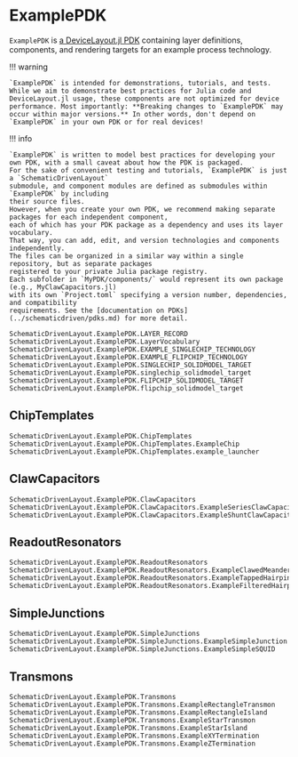 # ExamplePDK

`ExamplePDK` is [a DeviceLayout.jl PDK](../schematicdriven/pdks.md) containing layer definitions, components, and rendering targets for an example process technology.

!!! warning
    
    `ExamplePDK` is intended for demonstrations, tutorials, and tests. While we aim to demonstrate best practices for Julia code and DeviceLayout.jl usage, these components are not optimized for device performance. Most importantly: **Breaking changes to `ExamplePDK` may occur within major versions.** In other words, don't depend on `ExamplePDK` in your own PDK or for real devices!

!!! info
    
    `ExamplePDK` is written to model best practices for developing your own PDK, with a small caveat about how the PDK is packaged.
    For the sake of convenient testing and tutorials, `ExamplePDK` is just a `SchematicDrivenLayout`
    submodule, and component modules are defined as submodules within `ExamplePDK` by including
    their source files.
    However, when you create your own PDK, we recommend making separate packages for each independent component,
    each of which has your PDK package as a dependency and uses its layer vocabulary.
    That way, you can add, edit, and version technologies and components independently.
    The files can be organized in a similar way within a single repository, but as separate packages
    registered to your private Julia package registry.
    Each subfolder in `MyPDK/components/` would represent its own package (e.g., MyClawCapacitors.jl)
    with its own `Project.toml` specifying a version number, dependencies, and compatibility
    requirements. See the [documentation on PDKs](../schematicdriven/pdks.md) for more detail.

```@docs
SchematicDrivenLayout.ExamplePDK.LAYER_RECORD
SchematicDrivenLayout.ExamplePDK.LayerVocabulary
SchematicDrivenLayout.ExamplePDK.EXAMPLE_SINGLECHIP_TECHNOLOGY
SchematicDrivenLayout.ExamplePDK.EXAMPLE_FLIPCHIP_TECHNOLOGY
SchematicDrivenLayout.ExamplePDK.SINGLECHIP_SOLIDMODEL_TARGET
SchematicDrivenLayout.ExamplePDK.singlechip_solidmodel_target
SchematicDrivenLayout.ExamplePDK.FLIPCHIP_SOLIDMODEL_TARGET
SchematicDrivenLayout.ExamplePDK.flipchip_solidmodel_target
```

## ChipTemplates

```@docs
SchematicDrivenLayout.ExamplePDK.ChipTemplates
SchematicDrivenLayout.ExamplePDK.ChipTemplates.ExampleChip
SchematicDrivenLayout.ExamplePDK.ChipTemplates.example_launcher
```

## ClawCapacitors

```@docs
SchematicDrivenLayout.ExamplePDK.ClawCapacitors
SchematicDrivenLayout.ExamplePDK.ClawCapacitors.ExampleSeriesClawCapacitor
SchematicDrivenLayout.ExamplePDK.ClawCapacitors.ExampleShuntClawCapacitor
```

## ReadoutResonators

```@docs
SchematicDrivenLayout.ExamplePDK.ReadoutResonators
SchematicDrivenLayout.ExamplePDK.ReadoutResonators.ExampleClawedMeanderReadout
SchematicDrivenLayout.ExamplePDK.ReadoutResonators.ExampleTappedHairpin
SchematicDrivenLayout.ExamplePDK.ReadoutResonators.ExampleFilteredHairpinReadout
```

## SimpleJunctions

```@docs
SchematicDrivenLayout.ExamplePDK.SimpleJunctions
SchematicDrivenLayout.ExamplePDK.SimpleJunctions.ExampleSimpleJunction
SchematicDrivenLayout.ExamplePDK.SimpleJunctions.ExampleSimpleSQUID
```

## Transmons

```@docs
SchematicDrivenLayout.ExamplePDK.Transmons
SchematicDrivenLayout.ExamplePDK.Transmons.ExampleRectangleTransmon
SchematicDrivenLayout.ExamplePDK.Transmons.ExampleRectangleIsland
SchematicDrivenLayout.ExamplePDK.Transmons.ExampleStarTransmon
SchematicDrivenLayout.ExamplePDK.Transmons.ExampleStarIsland
SchematicDrivenLayout.ExamplePDK.Transmons.ExampleXYTermination
SchematicDrivenLayout.ExamplePDK.Transmons.ExampleZTermination
```
